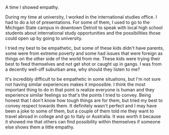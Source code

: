 A time I showed empathy.


During my time at university, I worked in the international studies office. I had to do a lot of presentations. For some of them, I used to go to the Michigan State campus in downtown Detroit to speak with local high school students about international study opportunities and the possibilities those could open up by going to university.

I tried my best to be empathetic, but some of these kids didn't have parents, some were from extreme poverty and some had issues that were foreign as things on the other side of the world from me. These kids were trying their best to feed themselves and not get shot or caught up in gangs. I was from a decently well-off suburban area, why should they listen to me?

It's incredibly difficult to be empathetic in some situations, but I'm not sure not having similar experiences makes it impossible. I think the most important thing to do in that point is realize everyone is human and they experience similar feelings so that's the points I tried to convey. Being honest that I don't know how tough things are for them, but tried my best to convey respect towards them. It definitely wasn't perfect and I may have been a joke to some of them, but a couple of them told me they want to travel abroad in college and go to Italy or Australia. It was worth it because it showed me that others can find possibility within themselves if someone else shows them a little empathy. 
